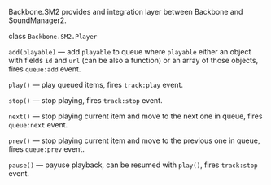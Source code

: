 Backbone.SM2 provides and integration layer between Backbone and SoundManager2.

class `Backbone.SM2.Player`

  `add(playable)` — add `playable` to queue where `playable` either an object with
  fields `id` and `url` (can be also a function) or an array of those objects,
  fires `queue:add` event.

  `play()` — play queued items, fires `track:play` event.

  `stop()` — stop playing, fires `track:stop` event.

  `next()` — stop playing current item and move to the next one in queue, fires
  `queue:next` event.

  `prev()` — stop playing current item and move to the previous one in queue,
  fires `queue:prev` event.

  `pause()` — payuse playback, can be resumed with `play()`, fires `track:stop`
  event.
